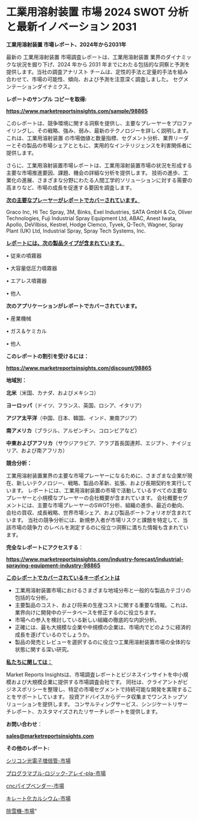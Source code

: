 # 工業用溶射装置 市場 2024 SWOT 分析と最新イノベーション 2031

<strong>工業用溶射装置 市場レポート、2024年から2031年</strong>

最新の 工業用溶射装置 市場調査レポートは、工業用溶射装置 業界のダイナミックな状況を掘り下げ、2024 年から 2031 年までにわたる包括的な洞察と予測を提供します。当社の調査アナリスト チームは、定性的手法と定量的手法を組み合わせて、市場の可能性、傾向、および予測を注意深く調査しました。 セグメンテーションダイナミクス。



<strong>レポートのサンプル コピーを取得:</strong> <a href=https://www.marketreportsinsights.com/sample/98865>

<strong><u>https://www.marketreportsinsights.com/sample/98865</u></strong></a>

このレポートは、競争環境に関する洞察を提供し、主要なプレーヤーをプロファイリングし、その戦略、強み、弱み、最新のテクノロジーを詳しく説明します。 これは、工業用溶射装置 の市場価値と数量指標、セグメント分析、業界リーダーとその製品の市場シェアとともに、実用的なインテリジェンスを利害関係者に提供します。

さらに、工業用溶射装置市場レポートは、工業用溶射装置市場の状況を形成する主要な市場推進要因、課題、機会の詳細な分析を提供します。 技術の進歩、工業化の進展、さまざまな分野にわたる人間工学的ソリューションに対する需要の高まりなど、市場の成長を促進する要因を調査します。



<strong><u>次の主要なプレーヤーがレポートでカバーされています。</u></strong>

Graco Inc, Hi Tec Spray, 3M, Binks, Exel Industries, SATA GmbH & Co, Oliver Technologies, Fuji Industrial Spray Equipment Ltd, ABAC, Anest Iwata, Apollo, DeVilbiss, Kestrel, Hodge Clemco, Tyvek, Q-Tech, Wagner, Spray Plant (UK) Ltd, Industrial Spray, Spray Tech Systems, Inc.



<strong><u><b>レポートには、次の製品タイプが含まれています。</b></u></strong>

• 従来の噴霧器

• 大容量低圧力噴霧器

• エアレス噴霧器

• 他人



<strong><b>次のアプリケーションがレポートでカバーされています。</b></strong>

• 産業機械

• ガス＆ケミカル

• 他人



<strong><b>このレポートの割引を受けるには：</b></strong><a href=https://www.marketreportsinsights.com/discount/98865>

<strong><u>https://www.marketreportsinsights.com/discount/98865</u></strong></a>



<strong>地域別：</strong>



<strong>北米</strong>（米国、カナダ、およびメキシコ）



<strong>ヨーロッパ</strong>（ドイツ、フランス、英国、ロシア、イタリア）



<strong>アジア太平洋</strong>（中国、日本、韓国、インド、東南アジア）



<strong>南アメリカ</strong>（ブラジル、アルゼンチン、コロンビアなど）



<strong>中東およびアフリカ</strong>（サウジアラビア、アラブ首長国連邦、エジプト、ナイジェリア、および南アフリカ）



<strong>競合分析：</strong>

工業用溶射装置業界の主要な市場プレーヤーになるために、さまざまな企業が現在、新しいテクノロジー、戦略、製品の革新、拡張、および長期契約を実行しています。 レポートには、工業用溶射装置の市場で活動しているすべての主要なプレーヤーと小規模なプレーヤーの会社概要が含まれています。 会社概要セグメントには、主要な市場プレーヤーのSWOT分析、組織の進歩、最近の動向、会社の買収、成長戦略、世界市場シェア、および製品ポートフォリオが含まれています。 当社の競争分析には、新規参入者が市場リスクと課題を特定して、当該市場の競争力 のレベルを測定するのに役立つ洞察に満ちた情報も含まれています。



<strong>完全なレポートにアクセスする</strong>：

<a href=https://www.marketreportsinsights.com/industry-forecast/industrial-spraying-equipment-industry-98865>

<strong><u>https://www.marketreportsinsights.com/industry-forecast/industrial-spraying-equipment-industry-98865</u></strong></a>



<strong><u><b>このレポートでカバーされているキーポイントは</b></u></strong>
<ul>
  <li>工業用溶射装置市場におけるさまざまな地域分布と一般的な製品カテゴリの包括的な分析。</li>
  <li>主要製品のコスト、および将来の生産コストに関する重要な情報。これは、業界向けに開発中のデータベースを修正するのに役立ちます。</li>
  <li>市場への参入を検討している新しい組織の徹底的な内訳分析。</li>
  <li>正確には、最も大規模な企業や中規模の企業は、市場内でどのように経済的成長を遂げているのでしょうか。</li>
  <li>製品の発売とレビューを選択するのに役立つ工業用溶射装置市場の全体的な状態に関する深い研究。</li>
</ul>


<strong><u><b>私たちに関しては：</b></u></strong>

Market Reports Insightsは、市場調査レポートとビジネスインサイトを中小規模および大規模企業に提供する市場調査会社です。 同社は、クライアントがビジネスポリシーを整理し、特定の市場セグメントで持続可能な開発を実現することをサポートしています。 投資アドバイスからデータ収集までワンストップソリューションを提供します。 コンサルティングサービス、シンジケートリサーチレポート、カスタマイズされたリサーチレポートを提供します。



<strong><b>お問い合わせ</b></strong>：

<a href=mailto:sales@marketreportsinsights.com>

<strong><u>sales@marketreportsinsights.com</u></strong></a>



<strong>その他のレポート:</strong>

<a href=https://www.linkedin.com/pulse/シリコン光電子増倍管-市場-2023-swot-分析と成長率-2030-analytics-achievers-24-analysis-nhmif/>シリコン光電子増倍管-市場</a>

<a href=https://www.linkedin.com/pulse/プログラマブル-ロジック-アレイ-pla-市場-2023-総利益と主要ベンダー-2030-pr-news-hub-abf8f/>プログラマブル-ロジック-アレイ-pla-市場</a>

<a href=https://www.linkedin.com/pulse/cncパイプベンダー-市場-2030-年までの需要に焦点を当てた-2023-rdvnf/>cncパイプベンダー-市場</a>

<a href=https://www.linkedin.com/pulse/キレート化カルシウム-市場-2023-推進要因と成長機会-2030-g9tnf/>キレート化カルシウム-市場</a>

<a href=https://www.linkedin.com/pulse/除雪機-市場-2023-年のダイナミクスとビジネストレンド-2030-pr-news-hub-ucbrf/>除雪機-市場</a>"
